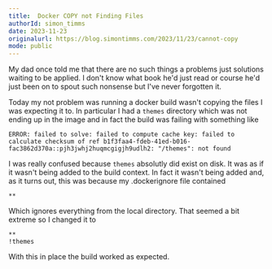```yaml
---
title:  Docker COPY not Finding Files 
authorId: simon_timms
date: 2023-11-23
originalurl: https://blog.simontimms.com/2023/11/23/cannot-copy
mode: public
---
```




My dad once told me that there are no such things a problems just solutions waiting to be applied. I don't know what book he'd just read or course he'd just been on to spout such nonsense but I've never forgotten it. 

Today my not problem was running a docker build wasn't copying the files I was expecting it to. In particular I had a `themes` directory which was not ending up in the image and in fact the build was failing with something like 

```
ERROR: failed to solve: failed to compute cache key: failed to calculate checksum of ref b1f3faa4-fdeb-41ed-b016-fac3862d370a::pjh3jwhj2huqmcgigjh9udlh2: "/themes": not found
```

I was really confused because `themes` absolutly did exist on disk. It was as if it wasn't being added to the build context. In fact it wasn't being added and, as it turns out, this was because my .dockerignore file contained 
```
**
```

Which ignores everything from the local directory. That seemed a bit extreme so I changed it to 
```
** 
!themes
```

With this in place the build worked as expected.